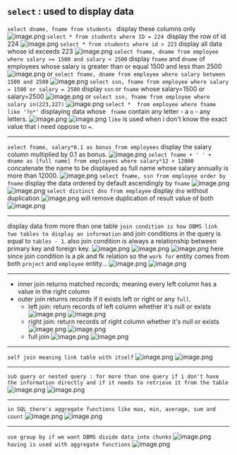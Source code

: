 
## `select` :  used to display data
`select dname, fname from students ` display these columns only
![image.png](https://itg.singhinder.com?url=https://gist.githubusercontent.com/Reemaa828/adcd81fef43829edaa782edacf9054de/raw/image.png)
`select * from students where ID = 224 `display the row of id 224
![image.png](https://itg.singhinder.com?url=https://gist.githubusercontent.com/Reemaa828/261f10749b542539f437c9defba839a2/raw/image.png)
`select * from students where id > 223` display all data whose id exceeds 223
![image.png](https://itg.singhinder.com?url=https://gist.githubusercontent.com/Reemaa828/53353b711f801273607537023ac6bf4d/raw/image.png)
`select fname, dname from employee where salary >= 1500 and salary < 2500` display `fname` and `dname` of employees whose salary is greater than or equal 1500 and less than 2500
![image.png](https://itg.singhinder.com?url=https://gist.githubusercontent.com/Reemaa828/20f0b6d17a29fb0fe3030e1689e7fb3e/raw/image.png)
or `select fname, dname from employee where salary between 1500 and 2500`
![image.png](https://itg.singhinder.com?url=https://gist.githubusercontent.com/Reemaa828/b1d19d6425c70a3c9924dd1a7543c523/raw/image.png)
`select ssn, fname from employee where salary = 1500 or salary = 2500` display `ssn` or `fname` whose salary=1500 or salary=2500
![image.png](https://itg.singhinder.com?url=https://gist.githubusercontent.com/Reemaa828/5cb9388bca15d7bb11bd574d18399064/raw/image.png)
or `select ssn, fname from employee where salary in(223,227)`
![image.png](https://itg.singhinder.com?url=https://gist.githubusercontent.com/Reemaa828/a67a591673c09c42698c3c0aa1c8d2ac/raw/image.png)
`select *  from employee where fname like '?o*'` displaying data whose ` fname` contain any letter - a `o` - any letters.
![image.png](https://itg.singhinder.com?url=https://gist.githubusercontent.com/Reemaa828/c0bda8f82dbc9e11a1f81eadcf1f6c91/raw/image.png)
![image.png](https://itg.singhinder.com?url=https://gist.githubusercontent.com/Reemaa828/67cebfa2c803f51362d9705a8ee5b469/raw/image.png)
`like` is used when i don't know the exact value that i need oppose to `=`.
_____
`select fname, salary*0.1 as bonus from employees` display the salary column multiplied by 0.1 as bonus.
![image.png](https://itg.singhinder.com?url=https://gist.githubusercontent.com/Reemaa828/48f8c76bc91a5b3af3d2c6bcb9267726/raw/image.png)
`select fname + ' ' + dname as [full name] from employees where salary*12 > 12000` concatenate the name to be displayed as full name whose salary annually is more than 12000.
![image.png](https://itg.singhinder.com?url=https://gist.githubusercontent.com/Reemaa828/f7a0622d20ae6c3bfbf7d0480665cf81/raw/image.png)
`select fname, ssn from employee order by fname` display the data ordered by default ascendingly by `fname`
![image.png](https://itg.singhinder.com?url=https://gist.githubusercontent.com/Reemaa828/0a91d436e1d321ff9f75a561a9e4886d/raw/image.png)
![image.png](https://itg.singhinder.com?url=https://gist.githubusercontent.com/Reemaa828/e92e8dbde23ffbd07d701c3fa5847409/raw/image.png)
`select distinct dno from employee` display `dno` without duplication
![image.png](https://itg.singhinder.com?url=https://gist.githubusercontent.com/Reemaa828/e65c9320e807310355faf7265220c9e2/raw/image.png)
will remove duplication of result value of both
![image.png](https://itg.singhinder.com?url=https://gist.githubusercontent.com/Reemaa828/aa21276b1d006acada201ca43da73610/raw/image.png)
__________
display data from more than one table
`join condition is how DBMS link two tables to display an information` and join conditions in the query is equal to `tables - 1`. also join condition is always a relationship between primary key and foreign key. 
![image.png](https://itg.singhinder.com?url=https://gist.githubusercontent.com/Reemaa828/f7cfe3ac7f58aa609ecd1680a5f71f9d/raw/image.png)
![image.png](https://itg.singhinder.com?url=https://gist.githubusercontent.com/Reemaa828/c19fa4debbf6e3253aaff1617dd0622a/raw/image.png)
![image.png](https://itg.singhinder.com?url=https://gist.githubusercontent.com/Reemaa828/dde9c23a5e5d0f753959b23fe1dbf1cb/raw/image.png)
here since join condition is a pk and fk relation so the `work for` entity comes from both `project` and `employee` entity...
![image.png](https://itg.singhinder.com?url=https://gist.githubusercontent.com/Reemaa828/d984b8738941b740c873c9f38c2bd8d6/raw/image.png)
![image.png](https://itg.singhinder.com?url=https://gist.githubusercontent.com/Reemaa828/64f7b40dd5e50e56557c9c04c09b36f3/raw/image.png)
_____________
- inner join returns matched records; meaning every left column has a value in the right column
- outer join returns records if it exists left or right or any `full`.
    - left join: return records of left column whether it's null or exists
    ![image.png](https://itg.singhinder.com?url=https://gist.githubusercontent.com/Reemaa828/c623b1d458d291e12a5763a6a944d8b2/raw/image.png)
  ![image.png](https://itg.singhinder.com?url=https://gist.githubusercontent.com/Reemaa828/a22fa56405b3ac62df25ab93934fcbd3/raw/image.png)
    - right join: return records of right column whether it's null or exists
    ![image.png](https://itg.singhinder.com?url=https://gist.githubusercontent.com/Reemaa828/3a4446f1fe90d0c74323be5258d84997/raw/image.png)
    ![image.png](https://itg.singhinder.com?url=https://gist.githubusercontent.com/Reemaa828/8817a02853afb57330158c32aaf97c91/raw/image.png)
    - full join 
    ![image.png](https://itg.singhinder.com?url=https://gist.githubusercontent.com/Reemaa828/3e7754312fa5629e43ed745bb101bccb/raw/image.png)
    ![image.png](https://itg.singhinder.com?url=https://gist.githubusercontent.com/Reemaa828/c9592c34c77e13e67d16ce4f08d82ad9/raw/image.png)


______
`self join meaning link table with itself`
![image.png](https://itg.singhinder.com?url=https://gist.githubusercontent.com/Reemaa828/48e99e926eff962c125b9e646bf092b0/raw/image.png)
![image.png](https://itg.singhinder.com?url=https://gist.githubusercontent.com/Reemaa828/3018db59468bf751faeff90dc30840f1/raw/image.png)

__________
`sub query or nested query : for more than one query if i don't have the information directly and if it needs to retrieve it from the table`
![image.png](https://itg.singhinder.com?url=https://gist.githubusercontent.com/Reemaa828/f1fa77ed9d7664cbc10c64e8cf94e5f8/raw/image.png)
![image.png](https://itg.singhinder.com?url=https://gist.githubusercontent.com/Reemaa828/f4f7ec29f3b973a9ed97171033681910/raw/image.png)
______________
`in SQL there's aggregate functions like max, min, average, sum and count`
![image.png](https://itg.singhinder.com?url=https://gist.githubusercontent.com/Reemaa828/86203bf6b8b54884a9d728a3b7979569/raw/image.png)
![image.png](https://itg.singhinder.com?url=https://gist.githubusercontent.com/Reemaa828/7691bd2607291b37074477957b77db24/raw/image.png)
_____
`use group by if we want DBMS divide data into chunks`
![image.png](https://itg.singhinder.com?url=https://gist.githubusercontent.com/Reemaa828/7b6da1fabba4e959c162982fe4fba02e/raw/image.png)
`having is used with aggregate functions`
![image.png](https://itg.singhinder.com?url=https://gist.githubusercontent.com/Reemaa828/f53e197cd6ce342521e1ae3da939d3ae/raw/image.png)
